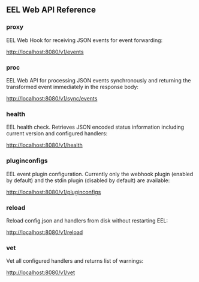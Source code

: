 ## EEL Web API Reference

### proxy

EEL Web Hook for receiving JSON events for event forwarding:

[http://localhost:8080/v1/events](http://localhost:8080/v1/events)

### proc

EEL Web API for processing JSON events synchronously and returning the transformed event immediately in the response body:

[http://localhost:8080/v1/sync/events](http://localhost:8080/v1/sync/events)

### health

EEL health check. Retrieves JSON encoded status information including current version and configured handlers:

[http://localhost:8080/v1/health](http://localhost:8080/v1/health)

### pluginconfigs

EEL event plugin configuration. Currently only the webhook plugin (enabled by default) and the stdin plugin (disabled by default) are available:

[http://localhost:8080/v1/pluginconfigs](http://localhost:8080/v1/pluginconfigs)

### reload

Reload config.json and handlers from disk without restarting EEL:

[http://localhost:8080/v1/reload](http://localhost:8080/reload)

### vet

Vet all configured handlers and returns list of warnings:

[http://localhost:8080/v1/vet](http://localhost:8080/vet)
